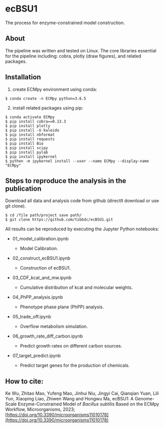 # ecBSU1

The process for enzyme-constrained model construction.

## About

The pipeline was written and tested on Linux. The core libraries essential for the pipeline including: cobra, plotly (draw figures), and related packages.

## Installation

1. create ECMpy environment using conda:

```shell
$ conda create -n ECMpy python=3.6.5
```

2. install related packages using pip:

```shell
$ conda activate ECMpy
$ pip install cobra==0.13.3
$ pip install plotly
$ pip install -U kaleido
$ pip install nbformat
$ pip install requests
$ pip install Bio
$ pip install scipy
$ pip install pylab
$ pip install ipykernel
$ python -m ipykernel install --user --name ECMpy --display-name "ECMpy"
```

## Steps to reproduce the analysis in the publication

Download all data and analysis code from github (directlt download or use git clone).

```shell
$ cd /file path/project save path/
$ git clone https://github.com/tibbdc/ecBSU1.git
```

 All results can be reproduced by executing the Jupyter Python notebooks:

+ 01_model_calibration.ipynb

  + Model Calibration.
+ 02_construct_ecBSU1.ipynb

  + Construction of ecBSU1.
+ 03_CDF_kcat_and_mw.ipynb

  + Cumulative distribution of kcat and molecular weights.
+ 04_PhPP_analysis.ipynb

  + Phenotype phase plane (PhPP) analysis.
+ 05_trade_off.ipynb

  + Overflow metabolism simulation.
+ 06_growth_rate_diff_carbon.ipynb

  + Predict growth rates on different carbon sources.
+ 07_target_predict.ipynb

  + Predict target genes for the production of chemicals.

## How to cite:

Ke Wu, Zhitao Mao, Yufeng Mao, Jinhui Niu, Jingyi Cai, Qianqian Yuan, Lili Yun, Xiaoping Liao, Zhiwen Wang and Hongwu Ma, ecBSU1: A Genome-Scale Enzyme-Constrained Model of *Bacillus subtilis* Based on the ECMpy Workflow, Microorganisms, 2023; [https://doi.org/10.3390/microorganisms11010178](https://doi.org/10.3390/microorganisms11010178)
